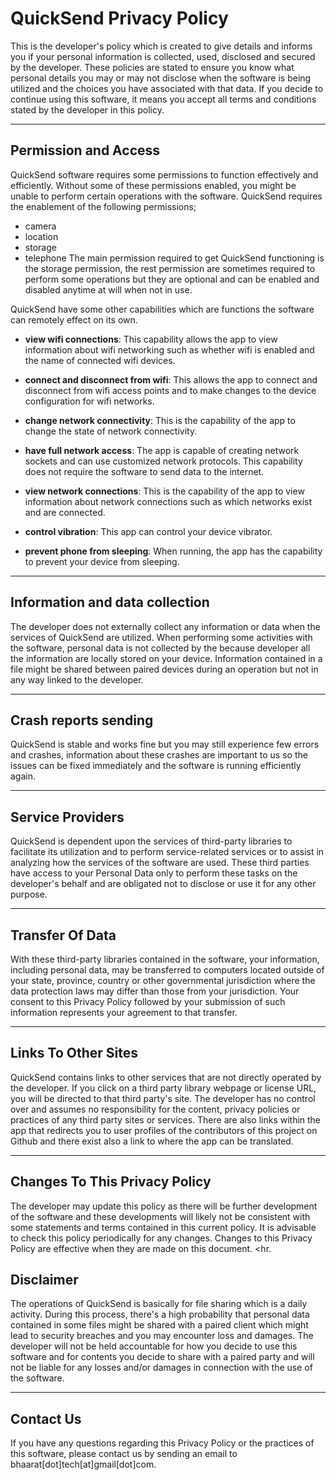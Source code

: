 # QuickSend Privacy Policy
This is the developer's policy which is created to give details and informs you if your personal information is collected, used, disclosed and secured by the developer. These policies are stated to ensure you know what personal details you may or may not disclose when the software is being utilized and the choices you have associated with that data. If you decide to continue using this software, it means you accept all terms and conditions stated by the developer in this policy. <hr>

## Permission and Access

QuickSend software requires some permissions to function effectively and efficiently. Without some of these permissions enabled, you might be unable to perform certain operations with the software.
QuickSend requires the enablement of the following permissions;
- camera
- location
- storage
- telephone
The main permission required to get QuickSend functioning is the storage permission, the rest permission are sometimes required to perform some operations but they are optional and can be enabled and disabled anytime at will when not in use.

QuickSend have some other capabilities which are functions the software can remotely effect on its own.

- **view wifi connections**: This capability allows the app to view information about wifi networking such as whether wifi is enabled and the name of connected wifi devices.

- **connect and disconnect from wifi**: This allows the app to connect and disconnect from wifi access points and to make changes to the device configuration for wifi networks.

- **change network connectivity**: This is the capability of the app to change the state of network connectivity.

- **have full network access**: The app is capable of creating network sockets and can use customized network protocols. This capability does not require the software to send data to the internet.

- **view network connections**: This is the capability of the app to view information about network connections such as which networks exist and are connected.

- **control vibration**: This app can control your device vibrator.

- **prevent phone from sleeping**: When running, the app has the capability to prevent your device from sleeping.  

<hr>

## Information and data collection

The developer does not externally collect any information or data when the services of QuickSend are utilized. When performing some activities with the software, personal data is not collected by the because developer all the information are locally stored on your device. Information contained in a file might be shared between paired devices during an operation but not in any way linked to the developer. 
<hr>

## Crash reports sending

QuickSend is stable and works fine but you may still experience few errors and crashes, information about these crashes are important to us so the issues can be fixed immediately and the software is running efficiently again. <hr>

## Service Providers

QuickSend is dependent upon the services of third-party libraries to facilitate its utilization and to perform service-related services or to assist in analyzing how the services of the software are used.
These third parties have access to your Personal Data only to perform these tasks on the developer's behalf and are obligated not to disclose or use it for any other purpose. <hr>


## Transfer Of Data

With these third-party libraries contained in the software, your information, including personal data, may be transferred to computers located outside of your state, province, country or other governmental jurisdiction where the data protection laws may differ than those from your jurisdiction. Your consent to this Privacy Policy followed by your submission of such information represents your agreement to that transfer. <hr>

## Links To Other Sites

QuickSend contains links to other services that are not directly operated by the developer. If you click on a third party library webpage or license URL, you will be directed to that third party's site.
The developer has no control over and assumes no responsibility for the content, privacy policies or practices of any third party sites or services.
There are also links within the app that redirects you to user profiles of the contributors of this project on Github and there exist also a link to where the app can be translated. <hr>

## Changes To This Privacy Policy

The developer may update this policy as there will be further development of the software and these developments will likely not be consistent with some statements and terms contained in this current policy.
It is advisable to check this policy periodically for any changes. Changes to this Privacy Policy are effective when they are made on this document. <hr.

## Disclaimer

The operations of QuickSend is basically for file sharing which is a daily activity. During this process, there's a high probability that personal data contained in some files might be shared with a paired client which might lead to security breaches and you may encounter loss and damages. The developer will not be held accountable for how you decide to use this software and for contents you decide to share with a paired party and will not be liable for any losses and/or damages in connection with the use of the software. <hr>

## Contact Us

If you have any questions regarding this Privacy Policy or the practices of this software, please contact us by sending an email to bhaarat[dot]tech[at]gmail[dot]com.
 
